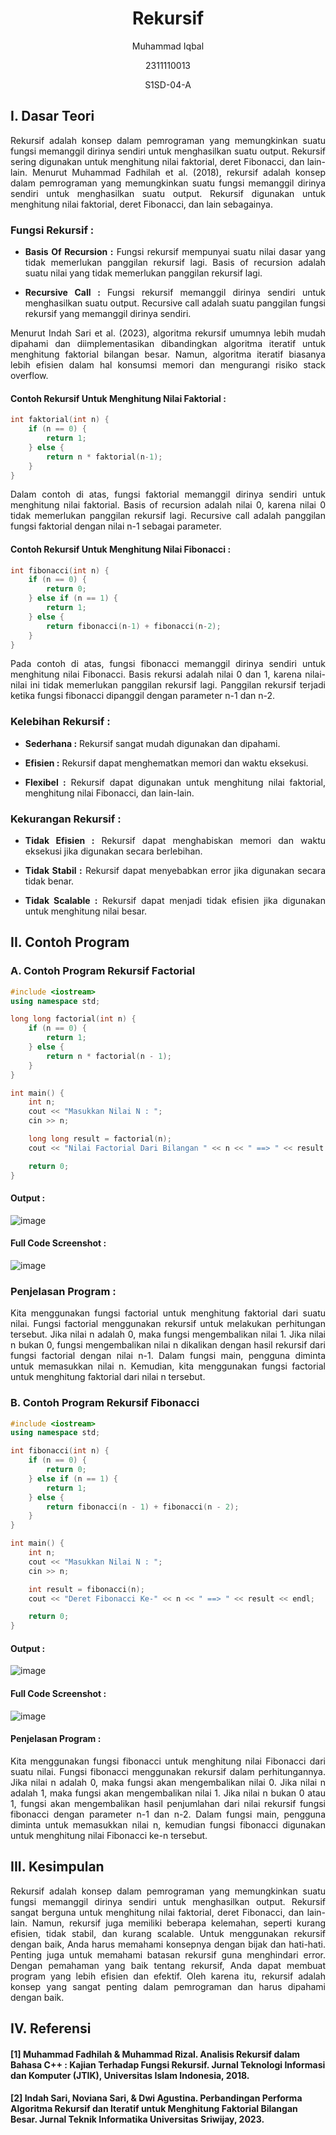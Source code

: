 
# <h1 align="center">Rekursif</h1>
<p align="center">Muhammad Iqbal</p>
<p align="center">2311110013</p>
<p align="center">S1SD-04-A</p>

## I. Dasar Teori

<p align="justify">Rekursif adalah konsep dalam pemrograman yang memungkinkan suatu fungsi memanggil dirinya sendiri untuk menghasilkan suatu output. Rekursif sering digunakan untuk menghitung nilai faktorial, deret Fibonacci, dan lain-lain. Menurut Muhammad Fadhilah et al. (2018), rekursif adalah konsep dalam pemrograman yang memungkinkan suatu fungsi memanggil dirinya sendiri untuk menghasilkan suatu output. Rekursif digunakan untuk menghitung nilai faktorial, deret Fibonacci, dan lain sebagainya.</p>

<h3 align="justify">Fungsi Rekursif :</h3>
<ul>
    <li><p align="justify"><b>Basis Of Recursion :</b> Fungsi rekursif mempunyai suatu nilai dasar yang tidak memerlukan panggilan rekursif lagi. Basis of recursion adalah suatu nilai yang tidak memerlukan panggilan rekursif lagi.</p></li>
    <li><p align="justify"><b>Recursive Call :</b> Fungsi rekursif memanggil dirinya sendiri untuk menghasilkan suatu output. Recursive call adalah suatu panggilan fungsi rekursif yang memanggil dirinya sendiri.</p></li>
</ul>

<p align="justify">Menurut Indah Sari et al. (2023), algoritma rekursif umumnya lebih mudah dipahami dan diimplementasikan dibandingkan algoritma iteratif untuk menghitung faktorial bilangan besar. Namun, algoritma iteratif biasanya lebih efisien dalam hal konsumsi memori dan mengurangi risiko stack overflow.

<h4 align="justify">Contoh Rekursif Untuk Menghitung Nilai Faktorial :</h3>

```C++
int faktorial(int n) {
    if (n == 0) {
        return 1;
    } else {
        return n * faktorial(n-1);
    }
}
```
<p align="justify">Dalam contoh di atas, fungsi faktorial memanggil dirinya sendiri untuk menghitung nilai faktorial. Basis of recursion adalah nilai 0, karena nilai 0 tidak memerlukan panggilan rekursif lagi. Recursive call adalah panggilan fungsi faktorial dengan nilai n-1 sebagai parameter.</p>

<h4 align="justify">Contoh Rekursif Untuk Menghitung Nilai Fibonacci :</h3>

```C++
int fibonacci(int n) {
    if (n == 0) {
        return 0;
    } else if (n == 1) {
        return 1;
    } else {
        return fibonacci(n-1) + fibonacci(n-2);
    }
}
```
<p align="justify">Pada contoh di atas, fungsi fibonacci memanggil dirinya sendiri untuk menghitung nilai Fibonacci. Basis rekursi adalah nilai 0 dan 1, karena nilai-nilai ini tidak memerlukan panggilan rekursif lagi. Panggilan rekursif terjadi ketika fungsi fibonacci dipanggil dengan parameter n-1 dan n-2.</p>

<h3 align="justify">Kelebihan Rekursif :</h3>
<ul>
    <li><p align="justify"><b>Sederhana :</b> Rekursif sangat mudah digunakan dan dipahami.</p></li>
    <li><p align="justify"><b>Efisien :</b> Rekursif dapat menghematkan memori dan waktu eksekusi.</p></li>
    <li><p align="justify"><b>Flexibel :</b> Rekursif dapat digunakan untuk menghitung nilai faktorial, menghitung nilai Fibonacci, dan lain-lain.</p></li>
</ul>
<h3 align="justify">Kekurangan Rekursif :</h3>
<ul>
    <li><p align="justify"><b>Tidak Efisien :</b> Rekursif dapat menghabiskan memori dan waktu eksekusi jika digunakan secara berlebihan.</p></li>
    <li><p align="justify"><b>Tidak Stabil :</b> Rekursif dapat menyebabkan error jika digunakan secara tidak benar.</p></li>
    <li><p align="justify"><b>Tidak Scalable :</b> Rekursif dapat menjadi tidak efisien jika digunakan untuk menghitung nilai besar.</p></li>
</ul>

## II. Contoh Program

### A. Contoh Program  Rekursif Factorial 

```C++
#include <iostream>
using namespace std;

long long factorial(int n) {
    if (n == 0) {
        return 1;
    } else {
        return n * factorial(n - 1);
    }
}

int main() {
    int n;
    cout << "Masukkan Nilai N : ";
    cin >> n;

    long long result = factorial(n);
    cout << "Nilai Factorial Dari Bilangan " << n << " ==> " << result << endl;

    return 0;
}
```

#### Output :
![image](https://github.com/greyL15ZF/Strukur-data-teori-Assignment/assets/157208590/c4f2c291-1512-43c7-9bf5-9af599dc51b5)

#### Full Code Screenshot :
![image](https://github.com/greyL15ZF/Strukur-data-teori-Assignment/assets/157208590/689fce5b-3337-4caf-b850-09d31520c425)

### Penjelasan Program :
<p align="justify">Kita menggunakan fungsi factorial untuk menghitung faktorial dari suatu nilai. Fungsi factorial menggunakan rekursif untuk melakukan perhitungan tersebut. Jika nilai n adalah 0, maka fungsi mengembalikan nilai 1. Jika nilai n bukan 0, fungsi mengembalikan nilai n dikalikan dengan hasil rekursif dari fungsi factorial dengan nilai n-1. Dalam fungsi main, pengguna diminta untuk memasukkan nilai n. Kemudian, kita menggunakan fungsi factorial untuk menghitung faktorial dari nilai n tersebut.

### B. Contoh Program Rekursif Fibonacci

```C++
#include <iostream>
using namespace std;

int fibonacci(int n) {
    if (n == 0) {
        return 0;
    } else if (n == 1) {
        return 1;
    } else {
        return fibonacci(n - 1) + fibonacci(n - 2);
    }
}

int main() {
    int n;
    cout << "Masukkan Nilai N : ";
    cin >> n;

    int result = fibonacci(n);
    cout << "Deret Fibonacci Ke-" << n << " ==> " << result << endl;

    return 0;
}
```

#### Output :
![image](https://github.com/greyL15ZF/Strukur-data-teori-Assignment/assets/157208590/cd9402df-ca5e-4471-8241-64475e9f5551)

#### Full Code Screenshot :
![image](https://github.com/greyL15ZF/Strukur-data-teori-Assignment/assets/157208590/657d4fbc-86ce-4dfd-986e-c462acff296c)

#### Penjelasan Program :
<p align="justify">Kita menggunakan fungsi fibonacci untuk menghitung nilai Fibonacci dari suatu nilai. Fungsi fibonacci menggunakan rekursif dalam perhitungannya. Jika nilai n adalah 0, maka fungsi akan mengembalikan nilai 0. Jika nilai n adalah 1, maka fungsi akan mengembalikan nilai 1. Jika nilai n bukan 0 atau 1, fungsi akan mengembalikan hasil penjumlahan dari nilai rekursif fungsi fibonacci dengan parameter n-1 dan n-2. Dalam fungsi main, pengguna diminta untuk memasukkan nilai n, kemudian fungsi fibonacci digunakan untuk menghitung nilai Fibonacci ke-n tersebut.

## III. Kesimpulan

<p align="justify">Rekursif adalah konsep dalam pemrograman yang memungkinkan suatu fungsi memanggil dirinya sendiri untuk menghasilkan output. Rekursif sangat berguna untuk menghitung nilai faktorial, deret Fibonacci, dan lain-lain. Namun, rekursif juga memiliki beberapa kelemahan, seperti kurang efisien, tidak stabil, dan kurang scalable. Untuk menggunakan rekursif dengan baik, Anda harus memahami konsepnya dengan bijak dan hati-hati. Penting juga untuk memahami batasan rekursif guna menghindari error. Dengan pemahaman yang baik tentang rekursif, Anda dapat membuat program yang lebih efisien dan efektif. Oleh karena itu, rekursif adalah konsep yang sangat penting dalam pemrograman dan harus dipahami dengan baik.</p>

## IV. Referensi

#### [1] Muhammad Fadhilah & Muhammad Rizal. Analisis Rekursif dalam Bahasa C++ : Kajian Terhadap Fungsi Rekursif. Jurnal Teknologi Informasi dan Komputer (JTIK), Universitas Islam Indonesia, 2018.
#### [2] Indah Sari, Noviana Sari, & Dwi Agustina. Perbandingan Performa Algoritma Rekursif dan Iteratif untuk Menghitung Faktorial Bilangan Besar. Jurnal Teknik Informatika Universitas Sriwijay, 2023.
